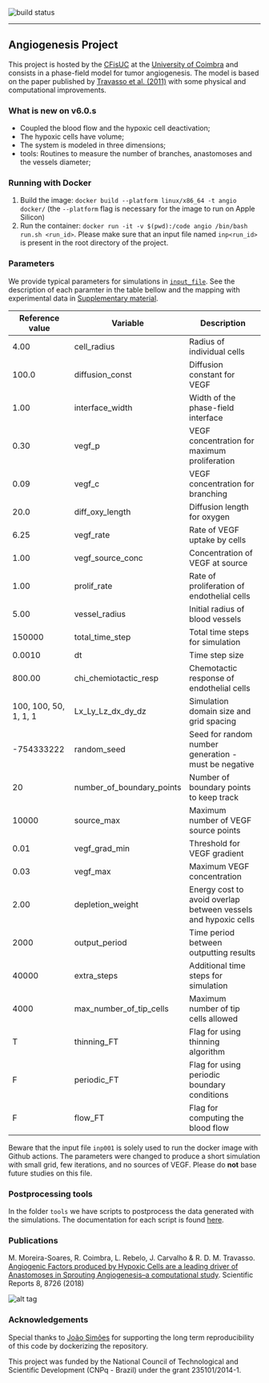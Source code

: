 ![build status](https://github.com/phydev/angio/actions/workflows/docker-image.yml/badge.svg)

----

## Angiogenesis Project

This project is hosted by the [CFisUC](http://cfisuc.fis.uc.pt/) at the [University of Coimbra](www.uc.pt) 
and consists in a phase-field model for tumor angiogenesis. The model is based on the paper published by
[Travasso et al. (2011)](http://journals.plos.org/plosone/article?id=10.1371/journal.pone.0019989) with some physical and computational improvements.

###  What is new on v6.0.s

- Coupled the blood flow and the hypoxic cell deactivation;
- The hypoxic cells have volume;
- The system is modeled in three dimensions;
- tools: Routines to measure the number of branches, anastomoses and the vessels diameter;

### Running with Docker

1. Build the image:
```docker build --platform linux/x86_64 -t angio docker/``` (the ```--platform``` flag is necessary for the image to run on Apple Silicon)
2. Run the container:
```docker run -it -v $(pwd):/code angio /bin/bash run.sh <run_id>```. Please make sure that an input file named ```inp<run_id>``` is present in the root directory of the project.

### Parameters

We provide typical parameters for simulations in [`input_file`](https://github.com/phydev/angio/blob/master/input_file). 
See the description of each paramter in the table bellow and the mapping with experimental data in [Supplementary material](https://static-content.springer.com/esm/art%3A10.1038%2Fs41598-018-27034-8/MediaObjects/41598_2018_27034_MOESM1_ESM.pdf).


| Reference value | Variable               | Description                            |
|-----------------|-----------------------|----------------------------------------|
| 4.00 | cell_radius | Radius of individual cells |
| 100.0 | diffusion_const | Diffusion constant for VEGF |
| 1.00 | interface_width | Width of the phase-field interface |
| 0.30 | vegf_p | VEGF concentration for maximum proliferation |
| 0.09 | vegf_c | VEGF concentration for branching |
| 20.0 | diff_oxy_length | Diffusion length for oxygen |
| 6.25 | vegf_rate | Rate of VEGF uptake by cells |
| 1.00 | vegf_source_conc | Concentration of VEGF at source |
| 1.00 | prolif_rate | Rate of proliferation of endothelial cells |
| 5.00 | vessel_radius | Initial radius of blood vessels |
| 150000 | total_time_step | Total time steps for simulation |
| 0.0010 | dt | Time step size |
| 800.00 | chi_chemiotactic_resp | Chemotactic response of endothelial cells |
| 100, 100, 50,  1, 1, 1 | Lx_Ly_Lz_dx_dy_dz | Simulation domain size and grid spacing |
| -754333222 | random_seed | Seed for random number generation - must be negative |
| 20 | number_of_boundary_points | Number of boundary points to keep track |
| 10000 | source_max | Maximum number of VEGF source points |
| 0.01 | vegf_grad_min | Threshold for VEGF gradient |
| 0.03 | vegf_max | Maximum VEGF concentration |
| 2.00 | depletion_weight | Energy cost to avoid overlap between vessels and hypoxic cells |
| 2000 | output_period | Time period between outputting results |
| 40000 | extra_steps | Additional time steps for simulation |
| 4000 | max_number_of_tip_cells | Maximum number of tip cells allowed |
| T | thinning_FT | Flag for using thinning algorithm |
| F | periodic_FT | Flag for using periodic boundary conditions |
| F | flow_FT | Flag for computing the blood flow |



Beware that the input file `inp001` is solely used to run the docker image with Github actions. The parameters were changed to produce a short simulation with small grid, few iterations, and no sources of VEGF. Please do __not__ base future studies on this file. 

### Postprocessing tools

In the folder `tools` we have scripts to postprocess the data generated with the simulations. The documentation for each script is found [here](https://github.com/phydev/angio/blob/master/tools/about.md).

### Publications

M. Moreira-Soares, R. Coimbra, L. Rebelo, J. Carvalho & R. D. M. Travasso. [Angiogenic Factors produced by Hypoxic Cells are a leading driver of Anastomoses in Sprouting Angiogenesis–a computational study](https://www.nature.com/articles/s41598-018-27034-8). Scientific Reports 8, 8726 (2018)


![alt tag](https://moreirasm.files.wordpress.com/2018/06/300ms.gif?w=364&h=335)

### Acknowledgements

Special thanks to [João Simões](https://github.com/joaoplay) for supporting the long term reproducibility of this code by dockerizing the repository. 

This project was funded by the National Council of Technological and Scientific Development (CNPq - Brazil) under the grant 235101/2014-1. 

